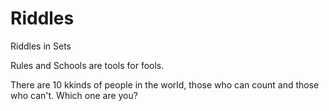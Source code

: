 Riddles
=======

Riddles in Sets

Rules and Schools are tools for fools.


There are 10 kkinds of people in the world, those who can count and those who can't. Which one are you?
